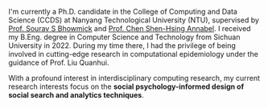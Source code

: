 I'm currently a Ph.D. candidate in the College of Computing and Data Science (CCDS) at Nanyang Technological University (NTU), supervised by [Prof. Sourav S Bhowmick](https://personal.ntu.edu.sg/assourav/) and [Prof. Chen Shen-Hsing Annabel](https://dr.ntu.edu.sg/cris/rp/rp01013). I received my B.Eng. degree in Computer Science and Technology from Sichuan University in 2022. During my time there, I had the privilege of being involved in cutting-edge research in computational epidemiology under the guidance of Prof. Liu Quanhui.

With a profound interest in interdisciplinary computing research, my current research interests focus on the **social psychology-informed design of social search and analytics techniques**.